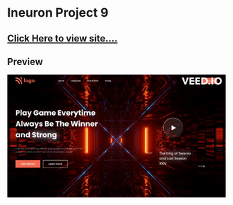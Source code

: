 # Ineuron Project 9


## [Click Here to view site....](https://pankaj-kb.github.io/Ineuron-Project-9/)


## Preview

![Project 9](project9.gif)